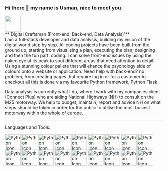 ### Hi there 👋 my name is Usman, nice to meet you. 
<div>
    <img width="50px" src="https://media.giphy.com/media/v1.Y2lkPTc5MGI3NjExYjUyMmFjMjBlOGM1MWM0NWY0OWFkNjQ0OTNlMmI2OGZhZTQ2Njc3YyZjdD1z/M9gbBd9nbDrOTu1Mqx/giphy.gif">
</div>
**'Digital Craftsman (Front-end, Back-end, Data Analysis)'**
<br>
I am a full-stack developer and data analysis, building my vision of the digital world step by step. All coding projects have been built from the ground up, starting from visualising a plan, executing the plan, designing and then the fun part, coding. I can solve front-end issues by using the naked eye at its peak to spot different areas that need attention to detail. Using a stunning colour pallete that will ehance the psychology side of colours onto a website or application. Need help with back-end? no problem, from creating pages that require log in or for a customer to checkout all this is done via my favourite Python framework, Python Flask. 

Data analysis is currently what I do, where I work with my companies client (Connect Plus) who are aiding National Highways (NH) to consult on the M25 motorway. We help to budget, maintain, report and advice NH on what steps should be taken in order for the public to utilise the most busiest motorway within the whole of europe. 




---

Languages and Tools:

<img align="left" alt="Python Icon" width="50px" src="https://cdn.jsdelivr.net/gh/devicons/devicon/icons/python/python-original-wordmark.svg" />
<img align="left" alt="Python Icon" width="50px" src="https://cdn.jsdelivr.net/gh/devicons/devicon/icons/html5/html5-original.svg" />
<img align="left" alt="Python Icon" width="50px" src="https://cdn.jsdelivr.net/gh/devicons/devicon/icons/flask/flask-original-wordmark.svg" />
<img align="left" alt="Python Icon" width="50px" src="https://cdn.jsdelivr.net/gh/devicons/devicon/icons/css3/css3-original.svg" />
<img align="left" alt="Python Icon" width="50px" src="https://cdn.jsdelivr.net/gh/devicons/devicon/icons/javascript/javascript-original.svg" />
<img align="left" alt="Python Icon" width="50px" src="https://cdn.jsdelivr.net/gh/devicons/devicon/icons/java/java-original-wordmark.svg" />
<img align="left" alt="Python Icon" width="50px" src="https://cdn.jsdelivr.net/gh/devicons/devicon/icons/react/react-original-wordmark.svg" />
<img align="left" alt="Python Icon" width="50px" src="https://cdn.jsdelivr.net/gh/devicons/devicon/icons/csharp/csharp-original.svg" />
<img align="left" alt="Python Icon" width="50px" src="https://cdn.jsdelivr.net/gh/devicons/devicon/icons/django/django-plain-wordmark.svg" />
<img align="left" alt="Python Icon" width="50px" src="https://cdn.jsdelivr.net/gh/devicons/devicon/icons/gimp/gimp-original-wordmark.svg" />
<img align="left" alt="Python Icon" width="50px" src="https://cdn.jsdelivr.net/gh/devicons/devicon/icons/heroku/heroku-plain-wordmark.svg" />
<img align="left" alt="Python Icon" width="50px" src="https://cdn.jsdelivr.net/gh/devicons/devicon/icons/kotlin/kotlin-original-wordmark.svg" />
<img align="left" alt="Python Icon" width="50px" src="https://cdn.jsdelivr.net/gh/devicons/devicon/icons/mysql/mysql-original-wordmark.svg" />
<img align="left" alt="Python Icon" width="50px" src="https://cdn.jsdelivr.net/gh/devicons/devicon/icons/r/r-original.svg" />
<img align="left" alt="Python Icon" width="50px" src="https://cdn.jsdelivr.net/gh/devicons/devicon/icons/rstudio/rstudio-original.svg" />
<img align="left" alt="Python Icon" width="50px" src="https://cdn.jsdelivr.net/gh/devicons/devicon/icons/sqlite/sqlite-original-wordmark.svg" />
<img align="left" alt="Python Icon" width="50px" src="https://cdn.jsdelivr.net/gh/devicons/devicon/icons/unity/unity-original-wordmark.svg" />
<img align="left" alt="Python Icon" width="50px" src="https://cdn.jsdelivr.net/gh/devicons/devicon/icons/vscode/vscode-original-wordmark.svg" />
                                                                                                                                                                
          
#         
          
<!--
**MohammedUsman-hub/MohammedUsman-hub** is a ✨ _special_ ✨ repository because its `README.md` (this file) appears on your GitHub profile.
### 🔭 I’m currently working on a landing page called 6pathcardstox, the influence and idea has come from a side hustle/business I do. 
### 🌱 I’m currently learning React
Here are some ideas to get you started:
### 📫 How to reach me: usman_dev23@outlook.com
### ⚡ Fun fact: I do bjj
- 👯 I’m looking to collaborate on ...
- 🤔 I’m looking for help with ...
- 💬 Ask me about ...![giphy](https://user-images.githubusercontent.com/62765818/227741356-f47d8d6d-789c-4ae9-8d68-a86e40aa0ffc.gif)
-->

